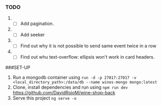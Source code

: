 ### TODO
1. - [ ] Add pagination.
2. - [ ] Add seeker
3. - [ ] Find out why it is not possible to send same event twice in a row
4. - [ ] Find out whu text-overflow: ellipsis won't work in card headers.

###SET-UP
1. Run a mongodb container using `run -d -p 27017:27017 -v <local_directory_path>:/data/db --name wines-mongo mongo:latest`
2. Clone, install dependencies and run using `npm run dev` https://github.com/DavidRojoM/wine-shop-back
3. Serve this project `ng serve -o`
